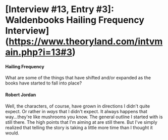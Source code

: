 # [Interview #13, Entry #3]: Waldenbooks Hailing Frequency Interview](https://www.theoryland.com/intvmain.php?i=13#3)

#### Hailing Frequency

What are some of the things that have shifted and/or expanded as the books have started to fall into place?

#### Robert Jordan

Well, the characters, of course, have grown in directions I didn't quite expect. Or rather in
*ways*
that I didn't expect. It always happens that way...they're like mushrooms you know. The general outline I started with is still there. The high points that I'm aiming at are still there. But I've simply realized that telling the story is taking a little more time than I thought it would.

